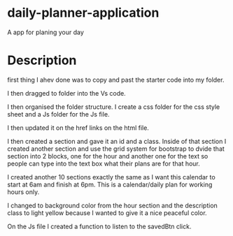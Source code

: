 # daily-planner-application
A app for planing your day


# Description

first thing I ahev done was to copy and past the starter code into my folder. 

I then dragged to folder into the Vs code. 

I then organised the folder structure. I create a css folder for the css style sheet and a Js  folder for the Js file.

I then updated it on the href links on the html file. 

I then created a section and gave it an id and a class. Inside of that section I created another section and use the grid system for bootstrap to dvide that section into 2 blocks, one for the hour and another one for the text so people can type into the text box what their plans are for that hour. 

I created another 10 sections exactly the same as I want this calendar to start at 6am and finish at 6pm. This is a calendar/daily plan for working hours only. 

I changed to background color from the hour section and the description class to light yellow because I wanted to give it a nice peaceful color. 

On the Js file I created a function to listen to the savedBtn click. 

